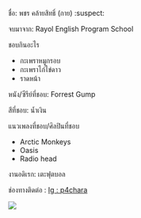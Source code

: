 ชื่อ: พชร คล้ายสิทธิ์ (กาย) :suspect:

จบมาจาก: Rayol English Program School

ชอบกินอะไร
* กะเพราหมูกรอบ
* กะเพราไก่ไข่ดาว
* ราดหน้า

หนัง/ซีรีย์ที่ชอบ: Forrest Gump

สีที่ชอบ: น้ำเงิน

แนวเพลงที่ชอบ/ศิลปินที่ชอบ
* Arctic Monkeys
* Oasis
* Radio head
  
งานอดิเรก: เตะฟุตบอล

ช่องทางติดต่อ : [Ig : p4chara](https://www.instagram.com/p4chara?igsh=MXZoZDAwY2lubXR2cg==)

<img src="../Namwarn/Image/IMG_0406.jpeg">

